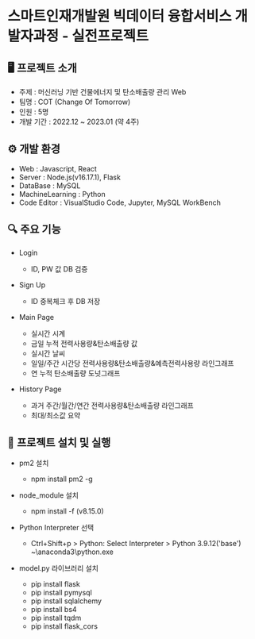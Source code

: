 # 스마트인재개발원 빅데이터 융합서비스 개발자과정 - 실전프로젝트


## 🖥 프로젝트 소개
- 주제 : 머신러닝 기반 건물에너지 및 탄소배출량 관리 Web
- 팀명 : COT (Change Of Tomorrow)
- 인원 : 5명
- 개발 기간 : 2022.12 ~ 2023.01 (약 4주)


## ⚙ 개발 환경
- Web : Javascript, React
- Server : Node.js(v16.17.1), Flask
- DataBase : MySQL
- MachineLearning : Python
- Code Editor : VisualStudio Code, Jupyter, MySQL WorkBench


## 🔍 주요 기능
- Login
  - ID, PW 값 DB 검증

- Sign Up
  - ID 중복체크 후 DB 저장

- Main Page
  - 실시간 시계
  - 금일 누적 전력사용량&탄소배출량 값
  - 실시간 날씨
  - 일일/주간 시간당 전력사용량&탄소배출량&예측전력사용량 라인그래프
  - 연 누적 탄소배출량 도넛그래프

- History Page
  - 과거 주간/월간/연간 전력사용량&탄소배출량 라인그래프
  - 최대/최소값 요약


## 🔁 프로젝트 설치 및 실행
- pm2 설치
  - npm install pm2 -g

- node_module 설치
  - npm install -f (v8.15.0)

- Python Interpreter 선택
  - Ctrl+Shift+p > Python: Select Interpreter > Python 3.9.12('base') ~\anaconda3\python.exe

- model.py 라이브러리 설치
  - pip install flask
  - pip install pymysql
  - pip install sqlalchemy
  - pip install bs4
  - pip install tqdm
  - pip install flask_cors
